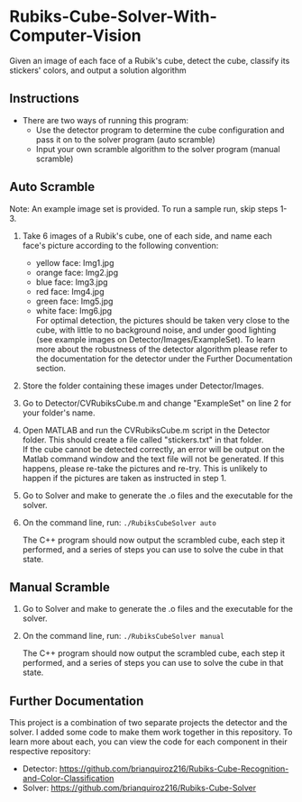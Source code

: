# Rubiks-Cube-Solver-With-Computer-Vision
Given an image of each face of a Rubik's cube, detect the cube, classify its stickers' colors, and output a solution algorithm

## Instructions
- There are two ways of running this program:
    - Use the detector program to determine the cube configuration and pass it on to the solver program (auto scramble)
    - Input your own scramble algorithm to the solver program (manual scramble)

## Auto Scramble
Note: An example image set is provided. To run a sample run, skip steps 1-3.

1. Take 6 images of a Rubik's cube, one of each side, and name each face's picture according to the following convention:
    - yellow face: Img1.jpg
    - orange face: Img2.jpg
    - blue face: Img3.jpg
    - red face: Img4.jpg
    - green face: Img5.jpg
    - white face: Img6.jpg  
    For optimal detection, the pictures should be taken very close to the cube, with little to no background noise, and under good lighting (see example images on Detector/Images/ExampleSet). To learn more about the robustness of the detector algorithm please refer to the documentation for the detector under the Further Documentation section.

2. Store the folder containing these images under Detector/Images.

3. Go to Detector/CVRubiksCube.m and change "ExampleSet" on line 2 for your folder's name.

4. Open MATLAB and run the CVRubiksCube.m script in the Detector folder. This should create a file called "stickers.txt" in that folder.  
    If the cube cannot be detected correctly, an error will be output on the Matlab command window and the text file will not be generated. If this happens, please re-take the pictures and re-try. This is unlikely to happen if the pictures are taken as instructed in step 1.

5. Go to Solver and make to generate the .o files and the executable for the solver.

6. On the command line, run:
    `./RubiksCubeSolver auto`
    
    The C++ program should now output the scrambled cube, each step it performed, and a series of steps you can use to solve the cube in that state.
 
## Manual Scramble
1. Go to Solver and make to generate the .o files and the executable for the solver.
2. On the command line, run:
    `./RubiksCubeSolver manual`
    
    The C++ program should now output the scrambled cube, each step it performed, and a series of steps you can use to solve the cube in that state.
    
## Further Documentation
This project is a combination of two separate projects the detector and the solver. I added some code to make them work together in this repository.
To learn more about each, you can view the code for each component in their respective repository:
- Detector: https://github.com/brianquiroz216/Rubiks-Cube-Recognition-and-Color-Classification
- Solver: https://github.com/brianquiroz216/Rubiks-Cube-Solver

